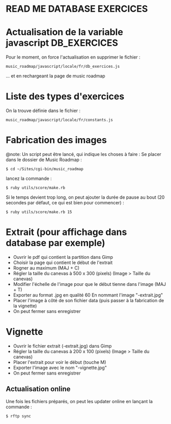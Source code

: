READ ME DATABASE EXERCICES
===========================


# Actualisation de la variable javascript DB_EXERCICES

Pour le moment, on force l'actualisation en supprimer le fichier :

    music_roadmap/javascript/locale/fr/db_exercices.js

… et en rechargeant la page de music roadmap


# Liste des types d'exercices

On la trouve définie dans le fichier :


    music_roadmap/javascript/locale/fr/constants.js

# Fabrication des images

@note: Un script peut être lancé, qui indique les choses à faire :
Se placer dans le dossier de Music Roadmap :

    $ cd ~/Sites/cgi-bin/music_roadmap

lancez la commande :

    $ ruby utils/score/make.rb

Si le temps devient trop long, on peut ajouter la durée de pause au bout (20 secondes
par défaut, ce qui est bien pour commencer) :

    $ ruby utils/score/make.rb 15


# Extrait (pour affichage dans database par exemple)

- Ouvrir le pdf qui contient la partition dans Gimp
- Choisir la page qui contient le début de l'extrait
- Rogner au maximum (MAJ + C)
- Régler la taille du canevas à 500 x 300 (pixels) (Image > Taille du canevas)
- Modifier l'échelle de l'image pour que le début tienne dans l'image (MAJ + T)
- Exporter au format .jpg en qualité 60
  En nommant l'image "<id image>-extrait.jpg"
- Placer l'image à côté de son fichier data
  (puis passer à la fabrication de la vignette)
- On peut fermer sans enregistrer

# Vignette

- Ouvrir le fichier extrait (<id ex>-extrait.jpg) dans Gimp
- Régler la taille du canevas à 200 x 100 (pixels) (Image > Taille du canevas)
- Placer l'extrait pour voir le début (touche M)
- Exporter l'image avec le nom "<id exercice>-vignette.jpg"
- On peut fermer sans enregistrer

## Actualisation online

Une fois les fichiers préparés, on peut les updater online en lançant la commande :

    $ rftp sync